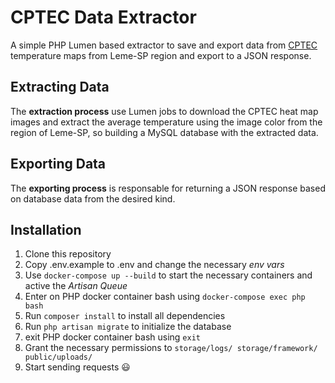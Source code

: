 # CPTEC Data Extractor

A simple PHP Lumen based extractor to save and export data from [CPTEC][1] temperature maps from Leme-SP region and export to a JSON response.

## Extracting Data

The **extraction process** use Lumen jobs to download the CPTEC heat map images and extract the average temperature using the image color from the region of Leme-SP, so building a MySQL database with the extracted data.

## Exporting Data

The **exporting process** is responsable for returning a JSON response based on database data from the desired kind.

## Installation

1. Clone this repository
2. Copy .env.example to .env and change the necessary *env vars*
3. Use `docker-compose up --build` to start the necessary containers and active the *Artisan Queue*
4. Enter on PHP docker container bash using ```docker-compose exec php bash```
5. Run ```composer install``` to install all dependencies
6. Run ```php artisan migrate``` to initialize the database
7. exit PHP docker container bash using `exit`
8. Grant the necessary permissions to ```storage/logs/ storage/framework/ public/uploads/```
9. Start sending requests :smiley:


[1]: http://clima1.cptec.inpe.br/monitoramentobrasil/pt
